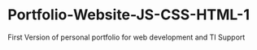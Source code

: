 # Portfolio-Website-JS-CSS-HTML-1
First Version of personal portfolio for web development and TI Support
